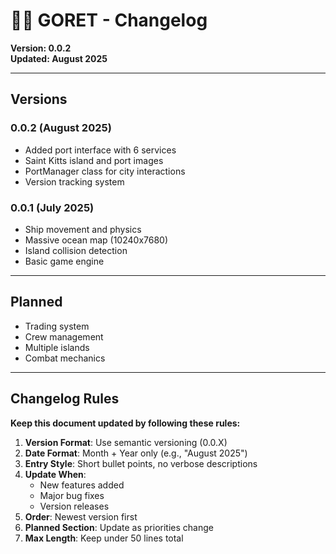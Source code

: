 # 🏴‍☠️ GORET - Changelog

**Version: 0.0.2**  
**Updated: August 2025**

---

## Versions

### 0.0.2 (August 2025)

- Added port interface with 6 services
- Saint Kitts island and port images
- PortManager class for city interactions
- Version tracking system

### 0.0.1 (July 2025)

- Ship movement and physics
- Massive ocean map (10240x7680)
- Island collision detection
- Basic game engine

---

## Planned

- Trading system
- Crew management
- Multiple islands
- Combat mechanics

---

## Changelog Rules

**Keep this document updated by following these rules:**

1. **Version Format**: Use semantic versioning (0.0.X)
2. **Date Format**: Month + Year only (e.g., "August 2025")
3. **Entry Style**: Short bullet points, no verbose descriptions
4. **Update When**:
   - New features added
   - Major bug fixes
   - Version releases
5. **Order**: Newest version first
6. **Planned Section**: Update as priorities change
7. **Max Length**: Keep under 50 lines total
